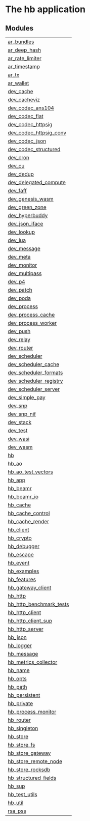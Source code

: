 

# The hb application #


## Modules ##


<table width="100%" border="0" summary="list of modules">
<tr><td><a href="https://github.com/permaweb/HyperBEAM/blob/dpshade/md-docs/doc/ar_bundles.md" class="module">ar_bundles</a></td></tr>
<tr><td><a href="https://github.com/permaweb/HyperBEAM/blob/dpshade/md-docs/doc/ar_deep_hash.md" class="module">ar_deep_hash</a></td></tr>
<tr><td><a href="https://github.com/permaweb/HyperBEAM/blob/dpshade/md-docs/doc/ar_rate_limiter.md" class="module">ar_rate_limiter</a></td></tr>
<tr><td><a href="https://github.com/permaweb/HyperBEAM/blob/dpshade/md-docs/doc/ar_timestamp.md" class="module">ar_timestamp</a></td></tr>
<tr><td><a href="https://github.com/permaweb/HyperBEAM/blob/dpshade/md-docs/doc/ar_tx.md" class="module">ar_tx</a></td></tr>
<tr><td><a href="https://github.com/permaweb/HyperBEAM/blob/dpshade/md-docs/doc/ar_wallet.md" class="module">ar_wallet</a></td></tr>
<tr><td><a href="https://github.com/permaweb/HyperBEAM/blob/dpshade/md-docs/doc/dev_cache.md" class="module">dev_cache</a></td></tr>
<tr><td><a href="https://github.com/permaweb/HyperBEAM/blob/dpshade/md-docs/doc/dev_cacheviz.md" class="module">dev_cacheviz</a></td></tr>
<tr><td><a href="https://github.com/permaweb/HyperBEAM/blob/dpshade/md-docs/doc/dev_codec_ans104.md" class="module">dev_codec_ans104</a></td></tr>
<tr><td><a href="https://github.com/permaweb/HyperBEAM/blob/dpshade/md-docs/doc/dev_codec_flat.md" class="module">dev_codec_flat</a></td></tr>
<tr><td><a href="https://github.com/permaweb/HyperBEAM/blob/dpshade/md-docs/doc/dev_codec_httpsig.md" class="module">dev_codec_httpsig</a></td></tr>
<tr><td><a href="https://github.com/permaweb/HyperBEAM/blob/dpshade/md-docs/doc/dev_codec_httpsig_conv.md" class="module">dev_codec_httpsig_conv</a></td></tr>
<tr><td><a href="https://github.com/permaweb/HyperBEAM/blob/dpshade/md-docs/doc/dev_codec_json.md" class="module">dev_codec_json</a></td></tr>
<tr><td><a href="https://github.com/permaweb/HyperBEAM/blob/dpshade/md-docs/doc/dev_codec_structured.md" class="module">dev_codec_structured</a></td></tr>
<tr><td><a href="https://github.com/permaweb/HyperBEAM/blob/dpshade/md-docs/doc/dev_cron.md" class="module">dev_cron</a></td></tr>
<tr><td><a href="https://github.com/permaweb/HyperBEAM/blob/dpshade/md-docs/doc/dev_cu.md" class="module">dev_cu</a></td></tr>
<tr><td><a href="https://github.com/permaweb/HyperBEAM/blob/dpshade/md-docs/doc/dev_dedup.md" class="module">dev_dedup</a></td></tr>
<tr><td><a href="https://github.com/permaweb/HyperBEAM/blob/dpshade/md-docs/doc/dev_delegated_compute.md" class="module">dev_delegated_compute</a></td></tr>
<tr><td><a href="https://github.com/permaweb/HyperBEAM/blob/dpshade/md-docs/doc/dev_faff.md" class="module">dev_faff</a></td></tr>
<tr><td><a href="https://github.com/permaweb/HyperBEAM/blob/dpshade/md-docs/doc/dev_genesis_wasm.md" class="module">dev_genesis_wasm</a></td></tr>
<tr><td><a href="https://github.com/permaweb/HyperBEAM/blob/dpshade/md-docs/doc/dev_green_zone.md" class="module">dev_green_zone</a></td></tr>
<tr><td><a href="https://github.com/permaweb/HyperBEAM/blob/dpshade/md-docs/doc/dev_hyperbuddy.md" class="module">dev_hyperbuddy</a></td></tr>
<tr><td><a href="https://github.com/permaweb/HyperBEAM/blob/dpshade/md-docs/doc/dev_json_iface.md" class="module">dev_json_iface</a></td></tr>
<tr><td><a href="https://github.com/permaweb/HyperBEAM/blob/dpshade/md-docs/doc/dev_lookup.md" class="module">dev_lookup</a></td></tr>
<tr><td><a href="https://github.com/permaweb/HyperBEAM/blob/dpshade/md-docs/doc/dev_lua.md" class="module">dev_lua</a></td></tr>
<tr><td><a href="https://github.com/permaweb/HyperBEAM/blob/dpshade/md-docs/doc/dev_message.md" class="module">dev_message</a></td></tr>
<tr><td><a href="https://github.com/permaweb/HyperBEAM/blob/dpshade/md-docs/doc/dev_meta.md" class="module">dev_meta</a></td></tr>
<tr><td><a href="https://github.com/permaweb/HyperBEAM/blob/dpshade/md-docs/doc/dev_monitor.md" class="module">dev_monitor</a></td></tr>
<tr><td><a href="https://github.com/permaweb/HyperBEAM/blob/dpshade/md-docs/doc/dev_multipass.md" class="module">dev_multipass</a></td></tr>
<tr><td><a href="https://github.com/permaweb/HyperBEAM/blob/dpshade/md-docs/doc/dev_p4.md" class="module">dev_p4</a></td></tr>
<tr><td><a href="https://github.com/permaweb/HyperBEAM/blob/dpshade/md-docs/doc/dev_patch.md" class="module">dev_patch</a></td></tr>
<tr><td><a href="https://github.com/permaweb/HyperBEAM/blob/dpshade/md-docs/doc/dev_poda.md" class="module">dev_poda</a></td></tr>
<tr><td><a href="https://github.com/permaweb/HyperBEAM/blob/dpshade/md-docs/doc/dev_process.md" class="module">dev_process</a></td></tr>
<tr><td><a href="https://github.com/permaweb/HyperBEAM/blob/dpshade/md-docs/doc/dev_process_cache.md" class="module">dev_process_cache</a></td></tr>
<tr><td><a href="https://github.com/permaweb/HyperBEAM/blob/dpshade/md-docs/doc/dev_process_worker.md" class="module">dev_process_worker</a></td></tr>
<tr><td><a href="https://github.com/permaweb/HyperBEAM/blob/dpshade/md-docs/doc/dev_push.md" class="module">dev_push</a></td></tr>
<tr><td><a href="https://github.com/permaweb/HyperBEAM/blob/dpshade/md-docs/doc/dev_relay.md" class="module">dev_relay</a></td></tr>
<tr><td><a href="https://github.com/permaweb/HyperBEAM/blob/dpshade/md-docs/doc/dev_router.md" class="module">dev_router</a></td></tr>
<tr><td><a href="https://github.com/permaweb/HyperBEAM/blob/dpshade/md-docs/doc/dev_scheduler.md" class="module">dev_scheduler</a></td></tr>
<tr><td><a href="https://github.com/permaweb/HyperBEAM/blob/dpshade/md-docs/doc/dev_scheduler_cache.md" class="module">dev_scheduler_cache</a></td></tr>
<tr><td><a href="https://github.com/permaweb/HyperBEAM/blob/dpshade/md-docs/doc/dev_scheduler_formats.md" class="module">dev_scheduler_formats</a></td></tr>
<tr><td><a href="https://github.com/permaweb/HyperBEAM/blob/dpshade/md-docs/doc/dev_scheduler_registry.md" class="module">dev_scheduler_registry</a></td></tr>
<tr><td><a href="https://github.com/permaweb/HyperBEAM/blob/dpshade/md-docs/doc/dev_scheduler_server.md" class="module">dev_scheduler_server</a></td></tr>
<tr><td><a href="https://github.com/permaweb/HyperBEAM/blob/dpshade/md-docs/doc/dev_simple_pay.md" class="module">dev_simple_pay</a></td></tr>
<tr><td><a href="https://github.com/permaweb/HyperBEAM/blob/dpshade/md-docs/doc/dev_snp.md" class="module">dev_snp</a></td></tr>
<tr><td><a href="https://github.com/permaweb/HyperBEAM/blob/dpshade/md-docs/doc/dev_snp_nif.md" class="module">dev_snp_nif</a></td></tr>
<tr><td><a href="https://github.com/permaweb/HyperBEAM/blob/dpshade/md-docs/doc/dev_stack.md" class="module">dev_stack</a></td></tr>
<tr><td><a href="https://github.com/permaweb/HyperBEAM/blob/dpshade/md-docs/doc/dev_test.md" class="module">dev_test</a></td></tr>
<tr><td><a href="https://github.com/permaweb/HyperBEAM/blob/dpshade/md-docs/doc/dev_wasi.md" class="module">dev_wasi</a></td></tr>
<tr><td><a href="https://github.com/permaweb/HyperBEAM/blob/dpshade/md-docs/doc/dev_wasm.md" class="module">dev_wasm</a></td></tr>
<tr><td><a href="https://github.com/permaweb/HyperBEAM/blob/dpshade/md-docs/doc/hb.md" class="module">hb</a></td></tr>
<tr><td><a href="https://github.com/permaweb/HyperBEAM/blob/dpshade/md-docs/doc/hb_ao.md" class="module">hb_ao</a></td></tr>
<tr><td><a href="https://github.com/permaweb/HyperBEAM/blob/dpshade/md-docs/doc/hb_ao_test_vectors.md" class="module">hb_ao_test_vectors</a></td></tr>
<tr><td><a href="https://github.com/permaweb/HyperBEAM/blob/dpshade/md-docs/doc/hb_app.md" class="module">hb_app</a></td></tr>
<tr><td><a href="https://github.com/permaweb/HyperBEAM/blob/dpshade/md-docs/doc/hb_beamr.md" class="module">hb_beamr</a></td></tr>
<tr><td><a href="https://github.com/permaweb/HyperBEAM/blob/dpshade/md-docs/doc/hb_beamr_io.md" class="module">hb_beamr_io</a></td></tr>
<tr><td><a href="https://github.com/permaweb/HyperBEAM/blob/dpshade/md-docs/doc/hb_cache.md" class="module">hb_cache</a></td></tr>
<tr><td><a href="https://github.com/permaweb/HyperBEAM/blob/dpshade/md-docs/doc/hb_cache_control.md" class="module">hb_cache_control</a></td></tr>
<tr><td><a href="https://github.com/permaweb/HyperBEAM/blob/dpshade/md-docs/doc/hb_cache_render.md" class="module">hb_cache_render</a></td></tr>
<tr><td><a href="https://github.com/permaweb/HyperBEAM/blob/dpshade/md-docs/doc/hb_client.md" class="module">hb_client</a></td></tr>
<tr><td><a href="https://github.com/permaweb/HyperBEAM/blob/dpshade/md-docs/doc/hb_crypto.md" class="module">hb_crypto</a></td></tr>
<tr><td><a href="https://github.com/permaweb/HyperBEAM/blob/dpshade/md-docs/doc/hb_debugger.md" class="module">hb_debugger</a></td></tr>
<tr><td><a href="https://github.com/permaweb/HyperBEAM/blob/dpshade/md-docs/doc/hb_escape.md" class="module">hb_escape</a></td></tr>
<tr><td><a href="https://github.com/permaweb/HyperBEAM/blob/dpshade/md-docs/doc/hb_event.md" class="module">hb_event</a></td></tr>
<tr><td><a href="https://github.com/permaweb/HyperBEAM/blob/dpshade/md-docs/doc/hb_examples.md" class="module">hb_examples</a></td></tr>
<tr><td><a href="https://github.com/permaweb/HyperBEAM/blob/dpshade/md-docs/doc/hb_features.md" class="module">hb_features</a></td></tr>
<tr><td><a href="https://github.com/permaweb/HyperBEAM/blob/dpshade/md-docs/doc/hb_gateway_client.md" class="module">hb_gateway_client</a></td></tr>
<tr><td><a href="https://github.com/permaweb/HyperBEAM/blob/dpshade/md-docs/doc/hb_http.md" class="module">hb_http</a></td></tr>
<tr><td><a href="https://github.com/permaweb/HyperBEAM/blob/dpshade/md-docs/doc/hb_http_benchmark_tests.md" class="module">hb_http_benchmark_tests</a></td></tr>
<tr><td><a href="https://github.com/permaweb/HyperBEAM/blob/dpshade/md-docs/doc/hb_http_client.md" class="module">hb_http_client</a></td></tr>
<tr><td><a href="https://github.com/permaweb/HyperBEAM/blob/dpshade/md-docs/doc/hb_http_client_sup.md" class="module">hb_http_client_sup</a></td></tr>
<tr><td><a href="https://github.com/permaweb/HyperBEAM/blob/dpshade/md-docs/doc/hb_http_server.md" class="module">hb_http_server</a></td></tr>
<tr><td><a href="https://github.com/permaweb/HyperBEAM/blob/dpshade/md-docs/doc/hb_json.md" class="module">hb_json</a></td></tr>
<tr><td><a href="https://github.com/permaweb/HyperBEAM/blob/dpshade/md-docs/doc/hb_logger.md" class="module">hb_logger</a></td></tr>
<tr><td><a href="https://github.com/permaweb/HyperBEAM/blob/dpshade/md-docs/doc/hb_message.md" class="module">hb_message</a></td></tr>
<tr><td><a href="https://github.com/permaweb/HyperBEAM/blob/dpshade/md-docs/doc/hb_metrics_collector.md" class="module">hb_metrics_collector</a></td></tr>
<tr><td><a href="https://github.com/permaweb/HyperBEAM/blob/dpshade/md-docs/doc/hb_name.md" class="module">hb_name</a></td></tr>
<tr><td><a href="https://github.com/permaweb/HyperBEAM/blob/dpshade/md-docs/doc/hb_opts.md" class="module">hb_opts</a></td></tr>
<tr><td><a href="https://github.com/permaweb/HyperBEAM/blob/dpshade/md-docs/doc/hb_path.md" class="module">hb_path</a></td></tr>
<tr><td><a href="https://github.com/permaweb/HyperBEAM/blob/dpshade/md-docs/doc/hb_persistent.md" class="module">hb_persistent</a></td></tr>
<tr><td><a href="https://github.com/permaweb/HyperBEAM/blob/dpshade/md-docs/doc/hb_private.md" class="module">hb_private</a></td></tr>
<tr><td><a href="https://github.com/permaweb/HyperBEAM/blob/dpshade/md-docs/doc/hb_process_monitor.md" class="module">hb_process_monitor</a></td></tr>
<tr><td><a href="https://github.com/permaweb/HyperBEAM/blob/dpshade/md-docs/doc/hb_router.md" class="module">hb_router</a></td></tr>
<tr><td><a href="https://github.com/permaweb/HyperBEAM/blob/dpshade/md-docs/doc/hb_singleton.md" class="module">hb_singleton</a></td></tr>
<tr><td><a href="https://github.com/permaweb/HyperBEAM/blob/dpshade/md-docs/doc/hb_store.md" class="module">hb_store</a></td></tr>
<tr><td><a href="https://github.com/permaweb/HyperBEAM/blob/dpshade/md-docs/doc/hb_store_fs.md" class="module">hb_store_fs</a></td></tr>
<tr><td><a href="https://github.com/permaweb/HyperBEAM/blob/dpshade/md-docs/doc/hb_store_gateway.md" class="module">hb_store_gateway</a></td></tr>
<tr><td><a href="https://github.com/permaweb/HyperBEAM/blob/dpshade/md-docs/doc/hb_store_remote_node.md" class="module">hb_store_remote_node</a></td></tr>
<tr><td><a href="https://github.com/permaweb/HyperBEAM/blob/dpshade/md-docs/doc/hb_store_rocksdb.md" class="module">hb_store_rocksdb</a></td></tr>
<tr><td><a href="https://github.com/permaweb/HyperBEAM/blob/dpshade/md-docs/doc/hb_structured_fields.md" class="module">hb_structured_fields</a></td></tr>
<tr><td><a href="https://github.com/permaweb/HyperBEAM/blob/dpshade/md-docs/doc/hb_sup.md" class="module">hb_sup</a></td></tr>
<tr><td><a href="https://github.com/permaweb/HyperBEAM/blob/dpshade/md-docs/doc/hb_test_utils.md" class="module">hb_test_utils</a></td></tr>
<tr><td><a href="https://github.com/permaweb/HyperBEAM/blob/dpshade/md-docs/doc/hb_util.md" class="module">hb_util</a></td></tr>
<tr><td><a href="https://github.com/permaweb/HyperBEAM/blob/dpshade/md-docs/doc/rsa_pss.md" class="module">rsa_pss</a></td></tr></table>

